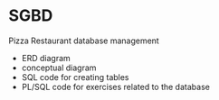 # SGBD
Pizza Restaurant database management
  - ERD diagram
  - conceptual diagram
  - SQL code for creating tables
  - PL/SQL code for exercises related to the database
